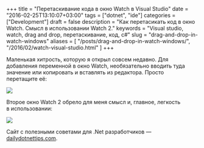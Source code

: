 +++
title = "Перетаскивание кода в окно Watch в Visual Studio"
date = "2016-02-25T13:10:07+03:00"
tags = ["dotnet", "ide"]
categories = ["Development"]
draft = false
description = "Как перетасикать код в окно Watch. Смысл в использовании Watch 2."
keywords = "Visual studio, watch, drag and drop, перетаскивание, код, c#"
slug = "drag-and-drop-in-watch-windows"
aliases = [
    "/posts/drag-and-drop-in-watch-windows/",
    "/2016/02/watch-visual-studio.html"
]
+++

Маленькая хитрость, которую я открыл совсем недавно. Для добавления переменной в окно Watch, необязательно вводить туда значение или копировать и вставлять из редактора. Просто перетащите её:

![](https://dailydotnettips.com/wp-content/uploads/2016/02/CopyWatch.gif)

Второе окно Watch 2 обрело для меня смысл и, главное, легкость в использовании:

![](https://dailydotnettips.com/wp-content/uploads/2016/02/CopyWatch2w.gif)

Сайт с полезными советами для .Net разработчиков — [dailydotnettips.com](http://dailydotnettips.com/).
